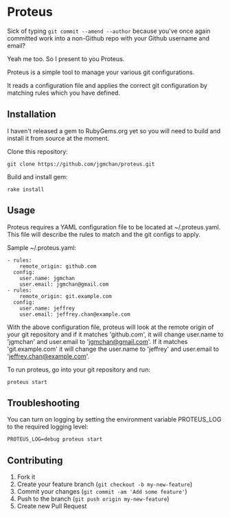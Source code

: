 # Proteus

Sick of typing `git commit --amend --author` because you've once again committed 
work into a non-Github repo with your Github username and email?

Yeah me too. So I present to you Proteus.

Proteus is a simple tool to manage your various git configurations.

It reads a configuration file and applies the correct git configuration
by matching rules which you have defined.

## Installation

I haven't released a gem to RubyGems.org yet so you will need to build
and install it from source at the moment.

Clone this repository:

    git clone https://github.com/jgmchan/proteus.git

Build and install gem:

    rake install

## Usage

Proteus requires a YAML configuration file to be located at ~/.proteus.yaml.
This file will describe the rules to match and the git configs to apply.

Sample ~/.proteus.yaml:

    - rules:
        remote_origin: github.com
      config:
        user.name: jgmchan
        user.email: jgmchan@gmail.com
    - rules:
        remote_origin: git.example.com
      config:
        user.name: jeffrey
        user.email: jeffrey.chan@example.com

With the above configuration file, proteus will look at the remote origin of your git repository and
if it matches 'github.com', it will change user.name to 'jgmchan' and user.email to 'jgmchan@gmail.com'.
If it matches 'git.example.com' it will change the user.name to 'jeffrey' and user.email to 'jeffrey.chan@example.com'.

To run proteus, go into your git repository and run:
    
    proteus start

## Troubleshooting
You can turn on logging by setting the environment variable PROTEUS_LOG to the required logging level:
    
    PROTEUS_LOG=debug proteus start
    

## Contributing

1. Fork it
2. Create your feature branch (`git checkout -b my-new-feature`)
3. Commit your changes (`git commit -am 'Add some feature'`)
4. Push to the branch (`git push origin my-new-feature`)
5. Create new Pull Request
